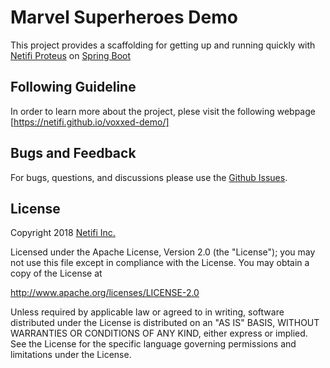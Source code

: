 # Marvel Superheroes Demo
This project provides a scaffolding for getting up and running quickly with [Netifi Proteus](http://www.netifi.com/proteus.html) on [Spring Boot](https://spring.io/projects/spring-boot)

## Following Guideline

In order to learn more about the project, plese visit the following webpage [https://netifi.github.io/voxxed-demo/]

## Bugs and Feedback
For bugs, questions, and discussions please use the [Github Issues](https://github.com/netifi/voxxed-demo/issues).

## License
Copyright 2018 [Netifi Inc.](https://www.netifi.com)

Licensed under the Apache License, Version 2.0 (the "License");
you may not use this file except in compliance with the License.
You may obtain a copy of the License at

   http://www.apache.org/licenses/LICENSE-2.0

Unless required by applicable law or agreed to in writing, software
distributed under the License is distributed on an "AS IS" BASIS,
WITHOUT WARRANTIES OR CONDITIONS OF ANY KIND, either express or implied.
See the License for the specific language governing permissions and
limitations under the License.

